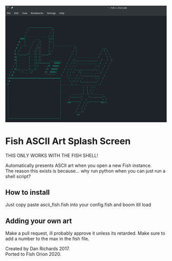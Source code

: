 ![Example Photo](example.png)
# Fish ASCII Art Splash Screen
THIS ONLY WORKS WITH THE FISH SHELL!

Automatically presents ASCII art when you open a new Fish instance.<br>
The reason this exists is because... why run python when you can just run a shell script?



## How to install

Just copy paste ascii_fish.fish into your config.fish and boom itll load


## Adding your own art

Make a pull request, ill probably approve it unless its retarded. Make sure to add a number to the max in the fish file.

Created by Dan Richards 2017. <br>
Ported to Fish Orion 2020.
